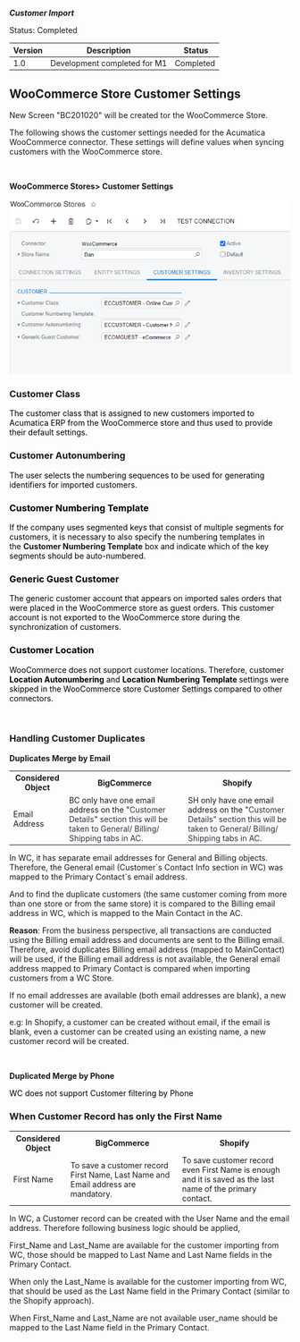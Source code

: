 ***Customer Import***
<p>Status: Completed</p>
<table>
<thead>
<tr>
<th>
<div class="tablesorter-header-inner">
<div class="tablesorter-header-inner">Version</div></div></th>
<th>
<div class="tablesorter-header-inner">
<div class="tablesorter-header-inner">Description</div></div></th>
<th colspan="1">
<div class="tablesorter-header-inner">
<div class="tablesorter-header-inner">&nbsp;Status</div></div></th></tr></thead>
<tbody>
<tr>
<td>1.0</td>
<td>Development completed for M1</td>
<td colspan="1">Completed</td></tr></tbody></table>

<p><ac:structured-macro ac:macro-id="3aab4f84-b5d4-485e-918b-496e6a0fc15f" ac:name="toc" ac:schema-version="1" /></p>
<h2>WooCommerce Store Customer Settings&nbsp;</h2>
<p>New Screen &quot;BC201020&quot; will be created tor the WooCommerce Store.</p>
<p>The following shows the customer settings needed for the Acumatica WooCommerce connector. These settings will define values when syncing customers with the WooCommerce store.</p>
<p>&nbsp;</p>
<p><strong>WooCommerce Stores&gt; Customer Settings</strong></p>

![Screenshot](/Specifications/Spec%20Images/Customer1.png)

<h3><strong>Customer Class&nbsp;</strong></h3>
<p><span style="color: rgb(0,0,0);">The customer class that is assigned to new customers imported to Acumatica ERP from the WooCommerce store and thus used to provide their default settings.</span></p>
<h3><strong>Customer Autonumbering</strong><span style="color: rgb(0,0,0);">&nbsp;</span></h3>
<p><span style="color: rgb(0,0,0);">The user selects the numbering sequences to be used for generating identifiers for imported customers.</span></p>
<h3><span style="color: rgb(0,0,0);"><strong>Customer Numbering Template</strong></span></h3>
<p><span style="color: rgb(0,0,0);">If the company uses segmented keys that consist of multiple segments for customers, it is necessary to also specify the numbering templates in the&nbsp;</span><strong>Customer Numbering Template</strong><span style="color: rgb(0,0,0);">&nbsp;box and indicate which of the key segments should be auto-numbered.</span></p>
<h3><strong><span style="color: rgb(0,0,0);">Generic Guest Customer</span></strong></h3>
<p><span style="color: rgb(0,0,0);"><span style="color: rgb(0,0,0);">The generic customer account that appears on imported sales orders that were placed in the WooCommerce store as guest orders. This customer account is not exported to the WooCommerce store during the synchronization of customers.</span></span></p>
<h3><span style="color: rgb(0,0,0);">Customer Location</span></h3>
<p><span style="color: rgb(0,0,0);">WooCommerce does not support customer locations. Therefore, customer <strong>Location Autonumbering</strong> and <strong>Location Numbering Template </strong>settings were skipped in the WooCommerce store Customer Settings compared to other connectors.</span></p>
<p>&nbsp;</p>
<p></p>
<h3>Handling Customer Duplicates</h3>
<p><strong>Duplicates Merge by Email</strong></p>
<table>
<tbody>
<tr>
<th colspan="1">Considered Object</th>
<th>BigCommerce</th>
<th>Shopify</th></tr>
<tr>
<td colspan="1">Email Address</td>
<td>BC only have one email address on the &quot;<span style="color: rgb(52,49,63);">Customer Details&quot; section this will be taken to General/ Billing/ Shipping tabs in AC.</span></td>
<td><span>SH only have one email address on the &quot;</span><span style="color: rgb(52,49,63);">Customer Details&quot; section this will be taken to General/ Billing/ Shipping tabs in AC.</span></td></tr></tbody></table>
<p>In WC, it has separate email addresses for General and Billing objects. Therefore, the General email (Customer`s Contact Info section in WC) was mapped to the Primary Contact`s email address.</p>
<p>And to find the duplicate customers (the same customer coming from more than one store or from the same store) it is compared to the Billing email address in WC, which is mapped to the Main Contact in the AC.</p>
<p><strong>Reason</strong>: From the business perspective, all transactions are conducted using the Billing email address and documents are sent to the Billing email. Therefore, avoid duplicates Billing email address (mapped to MainContact) will be used, if the&nbsp;Billing email address is not available, the General email address mapped to Primary Contact is compared when importing customers from a WC Store.</p>
<p>If no email addresses are available (both email addresses are blank), a new customer will be created.</p>
<p>e.g: In&nbsp;<span>Shopify, a customer can be created without email, if the email is blank, even a customer can be created using an existing name, a new customer record will be created.</span></p>
<p><span><br /></span></p>
<p><strong>Duplicated Merge by Phone</strong></p>
<p><span style="color: rgb(0,0,0);">WC does not support Customer filtering by Phone</span></p>
<h3>When Customer Record has only the First Name</h3>
<table>
<tbody>
<tr>
<th colspan="1">Considered Object</th>
<th><span>BigCommerce</span></th>
<th><span>Shopify</span></th></tr>
<tr>
<td colspan="1">First Name</td>
<td>To save a customer record First Name, Last Name and Email address are mandatory.</td>
<td>To save customer record even First Name is enough and it is saved as the last name of the primary contact.</td></tr></tbody></table>
<p>In WC, a Customer record can be created with the User Name and the email address. Therefore following business logic should be applied,</p>
<p>First_Name and Last_Name are available for the customer importing from WC, those should be mapped to Last Name and Last Name fields in the Primary Contact.</p>
<p>When only the&nbsp;Last_Name is available&nbsp;for the customer importing from WC, that should be used as the&nbsp;Last Name field in the Primary Contact (similar to the Shopify approach).</p>
<p>When&nbsp;First_Name and Last_Name are not available user_name should be mapped to the&nbsp;Last Name field in the Primary Contact.</p>
<p>&nbsp;</p>
<p>&nbsp;</p>
<p>&nbsp;</p>
<p>&nbsp;</p>
